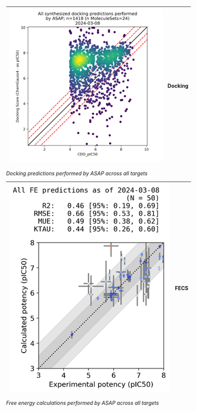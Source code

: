 
![Docking](plots/docking.png)  |  **Docking**
---------------------------------|-----------------------
*Docking predictions performed by ASAP across all targets*

![FECs](plots/fecs.png)  |  **FECS**
---------------------------------|-----------------------
*Free energy calculations performed by ASAP across all targets*